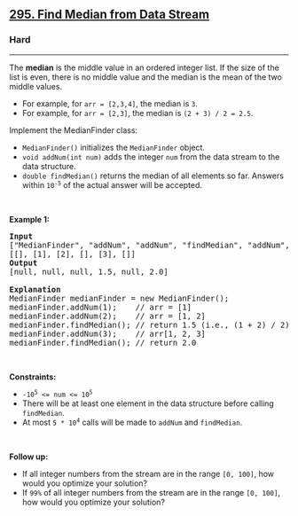 <h2><a href="https://leetcode.com/problems/find-median-from-data-stream/">295. Find Median from Data Stream</a></h2><h3>Hard</h3><hr><div style="user-select: auto;"><p style="user-select: auto;">The <strong style="user-select: auto;">median</strong> is the middle value in an ordered integer list. If the size of the list is even, there is no middle value and the median is the mean of the two middle values.</p>

<ul style="user-select: auto;">
	<li style="user-select: auto;">For example, for <code style="user-select: auto;">arr = [2,3,4]</code>, the median is <code style="user-select: auto;">3</code>.</li>
	<li style="user-select: auto;">For example, for <code style="user-select: auto;">arr = [2,3]</code>, the median is <code style="user-select: auto;">(2 + 3) / 2 = 2.5</code>.</li>
</ul>

<p style="user-select: auto;">Implement the MedianFinder class:</p>

<ul style="user-select: auto;">
	<li style="user-select: auto;"><code style="user-select: auto;">MedianFinder()</code> initializes the <code style="user-select: auto;">MedianFinder</code> object.</li>
	<li style="user-select: auto;"><code style="user-select: auto;">void addNum(int num)</code> adds the integer <code style="user-select: auto;">num</code> from the data stream to the data structure.</li>
	<li style="user-select: auto;"><code style="user-select: auto;">double findMedian()</code> returns the median of all elements so far. Answers within <code style="user-select: auto;">10<sup style="user-select: auto;">-5</sup></code> of the actual answer will be accepted.</li>
</ul>

<p style="user-select: auto;">&nbsp;</p>
<p style="user-select: auto;"><strong style="user-select: auto;">Example 1:</strong></p>

<pre style="user-select: auto;"><strong style="user-select: auto;">Input</strong>
["MedianFinder", "addNum", "addNum", "findMedian", "addNum", "findMedian"]
[[], [1], [2], [], [3], []]
<strong style="user-select: auto;">Output</strong>
[null, null, null, 1.5, null, 2.0]

<strong style="user-select: auto;">Explanation</strong>
MedianFinder medianFinder = new MedianFinder();
medianFinder.addNum(1);    // arr = [1]
medianFinder.addNum(2);    // arr = [1, 2]
medianFinder.findMedian(); // return 1.5 (i.e., (1 + 2) / 2)
medianFinder.addNum(3);    // arr[1, 2, 3]
medianFinder.findMedian(); // return 2.0
</pre>

<p style="user-select: auto;">&nbsp;</p>
<p style="user-select: auto;"><strong style="user-select: auto;">Constraints:</strong></p>

<ul style="user-select: auto;">
	<li style="user-select: auto;"><code style="user-select: auto;">-10<sup style="user-select: auto;">5</sup> &lt;= num &lt;= 10<sup style="user-select: auto;">5</sup></code></li>
	<li style="user-select: auto;">There will be at least one element in the data structure before calling <code style="user-select: auto;">findMedian</code>.</li>
	<li style="user-select: auto;">At most <code style="user-select: auto;">5 * 10<sup style="user-select: auto;">4</sup></code> calls will be made to <code style="user-select: auto;">addNum</code> and <code style="user-select: auto;">findMedian</code>.</li>
</ul>

<p style="user-select: auto;">&nbsp;</p>
<p style="user-select: auto;"><strong style="user-select: auto;">Follow up:</strong></p>

<ul style="user-select: auto;">
	<li style="user-select: auto;">If all integer numbers from the stream are in the range <code style="user-select: auto;">[0, 100]</code>, how would you optimize your solution?</li>
	<li style="user-select: auto;">If <code style="user-select: auto;">99%</code> of all integer numbers from the stream are in the range <code style="user-select: auto;">[0, 100]</code>, how would you optimize your solution?</li>
</ul>
</div>